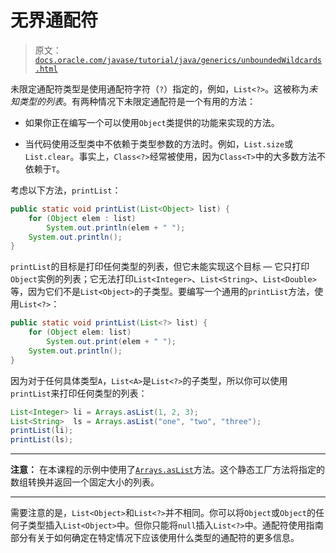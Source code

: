 # 无界通配符

> 原文：[`docs.oracle.com/javase/tutorial/java/generics/unboundedWildcards.html`](https://docs.oracle.com/javase/tutorial/java/generics/unboundedWildcards.html)

未限定通配符类型是使用通配符字符（`?`）指定的，例如，`List<?>`。这被称为*未知类型的列表*。有两种情况下未限定通配符是一个有用的方法：

+   如果你正在编写一个可以使用`Object`类提供的功能来实现的方法。

+   当代码使用泛型类中不依赖于类型参数的方法时。例如，`List.size`或`List.clear`。事实上，`Class<?>`经常被使用，因为`Class<T>`中的大多数方法不依赖于`T`。

考虑以下方法，`printList`：

```java
public static void printList(List<Object> list) {
    for (Object elem : list)
        System.out.println(elem + " ");
    System.out.println();
}

```

`printList`的目标是打印任何类型的列表，但它未能实现这个目标 — 它只打印`Object`实例的列表；它无法打印`List<Integer>`、`List<String>`、`List<Double>`等，因为它们不是`List<Object>`的子类型。要编写一个通用的`printList`方法，使用`List<?>`：

```java
public static void printList(List<?> list) {
    for (Object elem: list)
        System.out.print(elem + " ");
    System.out.println();
}

```

因为对于任何具体类型`A`，`List<A>`是`List<?>`的子类型，所以你可以使用`printList`来打印任何类型的列表：

```java
List<Integer> li = Arrays.asList(1, 2, 3);
List<String>  ls = Arrays.asList("one", "two", "three");
printList(li);
printList(ls);

```

* * *

**注意：** 在本课程的示例中使用了[`Arrays.asList`](https://docs.oracle.com/javase/8/docs/api/java/util/Arrays.html#asList-T...-)方法。这个静态工厂方法将指定的数组转换并返回一个固定大小的列表。

* * *

需要注意的是，`List<Object>`和`List<?>`并不相同。你可以将`Object`或`Object`的任何子类型插入`List<Object>`中。但你只能将`null`插入`List<?>`中。通配符使用指南部分有关于如何确定在特定情况下应该使用什么类型的通配符的更多信息。
